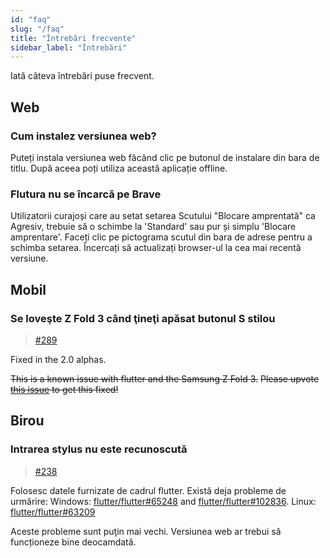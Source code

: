 ```yaml
---
id: "faq"
slug: "/faq"
title: "Întrebări frecvente"
sidebar_label: "Întrebări"
---
```


Iată câteva întrebări puse frecvent.

## Web

### Cum instalez versiunea web?

Puteți instala versiunea web făcând clic pe butonul de instalare din bara de titlu. După aceea poți utiliza această aplicație offline.

### Flutura nu se încarcă pe Brave

Utilizatorii curajoși care au setat setarea Scutului "Blocare amprentată" ca Agresiv, trebuie să o schimbe la 'Standard' sau pur și simplu 'Blocare amprentare'. Faceți clic pe pictograma scutul din bara de adrese pentru a schimba setarea. Încercați să actualizați browser-ul la cea mai recentă versiune.

## Mobil

### Se loveşte Z Fold 3 când ţineţi apăsat butonul S stilou

> [#289](https://github.com/LinwoodDev/Butterfly/issues/289)

Fixed in the 2.0 alphas.

~~This is a known issue with flutter and the Samsung Z Fold 3.~~ ~~Please upvote [this issue](https://github.com/flutter/flutter/issues/111068) to get this fixed!~~

## Birou

### Intrarea stylus nu este recunoscută

> [#238](https://github.com/LinwoodDev/Butterfly/issues/238)

Folosesc datele furnizate de cadrul flutter. Există deja probleme de urmărire: Windows: [flutter/flutter#65248](https://github.com/flutter/flutter/issues/65248) and [flutter/flutter#102836](https://github.com/flutter/flutter/issues/102836). Linux: [flutter/flutter#63209](https://github.com/flutter/flutter/issues/63209)

Aceste probleme sunt puţin mai vechi. Versiunea web ar trebui să funcționeze bine deocamdată.
